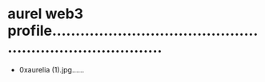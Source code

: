 # aurel web3 profile.............................................................................
- 0xaurelia (1).jpg......
